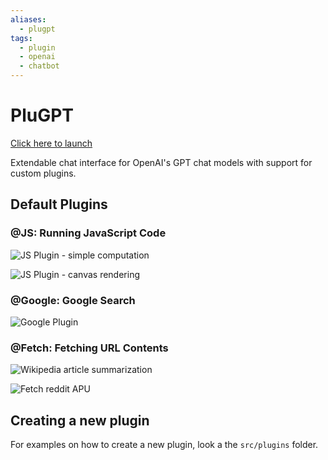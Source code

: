 ```yaml
---
aliases:
  - plugpt
tags:
  - plugin
  - openai
  - chatbot
---
```


# PluGPT

[Click here to launch](https://nathsou.github.io/plugpt/)

Extendable chat interface for OpenAI's GPT chat models with support for custom plugins.

## Default Plugins

### @JS: Running JavaScript Code

![JS Plugin - simple computation](resources/js-plugin.png)

![JS Plugin - canvas rendering](resources/solar-system.png)

### @Google: Google Search

![Google Plugin](resources/google-search.png)

### @Fetch: Fetching URL Contents

![Wikipedia article summarization](resources/summarization.png)

![Fetch reddit APU](resources/fetch-reddit.png)

## Creating a new plugin

For examples on how to create a new plugin, look a the `src/plugins` folder.
